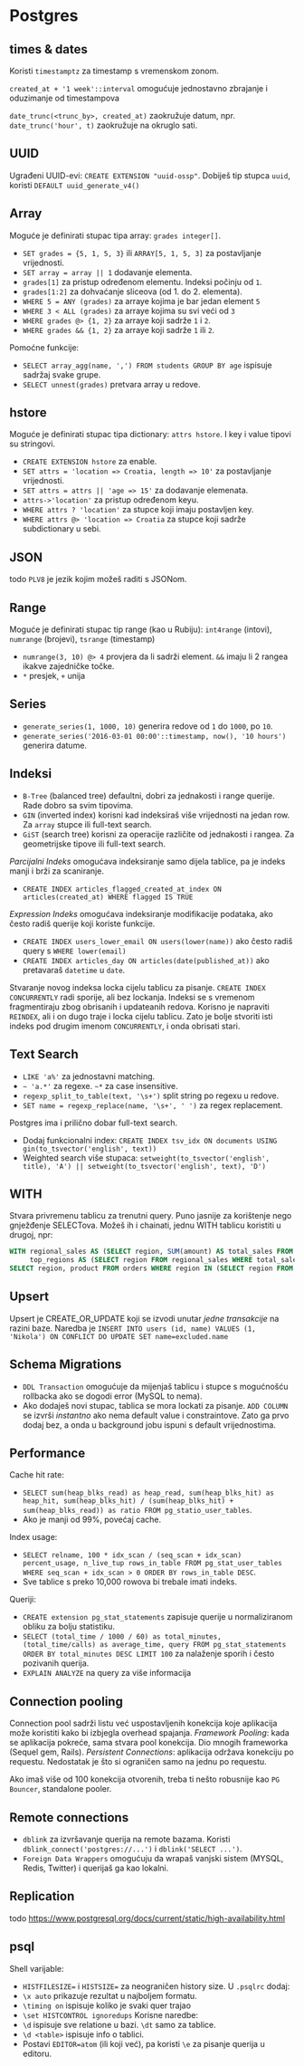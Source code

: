 # Postgres

## times & dates

Koristi `timestamptz` za timestamp s vremenskom zonom.

`created_at + '1 week'::interval` omogućuje jednostavno zbrajanje i oduzimanje od timestampova

`date_trunc(<trunc_by>, created_at)` zaokružuje datum, npr. `date_trunc('hour', t)` zaokružuje na okruglo sati.

## UUID

Ugrađeni UUID-evi: `CREATE EXTENSION "uuid-ossp"`.
Dobiješ tip stupca `uuid`, koristi `DEFAULT uuid_generate_v4()`

## Array

Moguće je definirati stupac tipa array: `grades integer[]`.
* `SET grades = {5, 1, 5, 3}` ili `ARRAY[5, 1, 5, 3]` za postavljanje vrijednosti.
* `SET array = array || 1` dodavanje elementa.
* `grades[1]` za pristup određenom elementu. Indeksi počinju od `1`.
* `grades[1:2]` za dohvaćanje sliceova (od 1. do 2. elementa).
* `WHERE 5 = ANY (grades)` za arraye kojima je bar jedan element `5`
* `WHERE 3 < ALL (grades)` za arraye kojima su svi veći od `3`
* `WHERE grades @> {1, 2}` za arraye koji sadrže `1` i `2`.
* `WHERE grades && {1, 2}` za arraye koji sadrže `1` ili `2`.

Pomoćne funkcije:
* `SELECT array_agg(name, ',') FROM students GROUP BY age` ispisuje sadržaj svake grupe.
* `SELECT unnest(grades)` pretvara array u redove.

## hstore

Moguće je definirati stupac tipa dictionary: `attrs hstore`. I key i value tipovi su stringovi.
* `CREATE EXTENSION hstore` za enable.
* `SET attrs = 'location => Croatia, length => 10'` za postavljanje vrijednosti.
* `SET attrs = attrs || 'age => 15'` za dodavanje elemenata.
* `attrs->'location'` za pristup određenom keyu.
* `WHERE attrs ? 'location'` za stupce koji imaju postavljen key.
* `WHERE attrs @> 'location => Croatia` za stupce koji sadrže subdictionary u sebi.

## JSON

todo
`PLV8` je jezik kojim možeš raditi s JSONom.

## Range

Moguće je definirati stupac tip range (kao u Rubiju): `int4range` (intovi), `numrange` (brojevi), `tsrange` (timestamp)
* `numrange(3, 10) @> 4` provjera da li sadrži element. `&&` imaju li 2 rangea ikakve zajedničke točke.
* `*` presjek, `+` unija

## Series

* `generate_series(1, 1000, 10)` generira redove od `1` do `1000`, po `10`.
* `generate_series('2016-03-01 00:00'::timestamp, now(), '10 hours')` generira datume.

## Indeksi

* `B-Tree` (balanced tree) defaultni, dobri za jednakosti i range querije. Rade dobro sa svim tipovima.
* `GIN` (inverted index) korisni kad indeksiraš više vrijednosti na jedan row. Za `array` stupce ili full-text search.
* `GiST` (search tree) korisni za operacije različite od jednakosti i rangea. Za geometrijske tipove ili full-text search.

*Parcijalni Indeks* omogućava indeksiranje samo dijela tablice, pa je indeks manji i brži za scaniranje.
* `CREATE INDEX articles_flagged_created_at_index ON articles(created_at) WHERE flagged IS TRUE`

*Expression Indeks* omogućava indeksiranje modifikacije podataka, ako često radiš querije koji koriste funkcije.
* `CREATE INDEX users_lower_email ON users(lower(name))` ako često radiš query s `WHERE lower(email)`
* `CREATE INDEX articles_day ON articles(date(published_at))` ako pretavaraš `datetime` u `date`.

Stvaranje novog indeksa locka cijelu tablicu za pisanje. `CREATE INDEX CONCURRENTLY` radi sporije, ali bez lockanja.
Indeksi se s vremenom fragmentiraju zbog obrisanih i updateanih redova. Korisno je napraviti `REINDEX`, ali i on dugo traje i locka cijelu tablicu. Zato je bolje stvoriti isti indeks pod drugim imenom `CONCURRENTLY`, i onda obrisati stari.

## Text Search

* `LIKE 'a%'` za jednostavni matching.
* `~ 'a.*'` za regexe. `~*` za case insensitive.
* `regexp_split_to_table(text, '\s+')` split string po regexu u redove.
* `SET name = regexp_replace(name, '\s+', ' ')` za regex replacement.

Postgres ima i prilično dobar full-text search.
* Dodaj funkcionalni index: `CREATE INDEX tsv_idx ON documents USING gin(to_tsvector('english', text))`
* Weighted search više stupaca: `setweight(to_tsvector('english', title), 'A') || setweight(to_tsvector('english', text), 'D')`

## WITH

Stvara privremenu tablicu za trenutni query. Puno jasnije za korištenje nego gnježđenje SELECTova.
Možeš ih i chainati, jednu WITH tablicu koristiti u drugoj, npr:
```sql
WITH regional_sales AS (SELECT region, SUM(amount) AS total_sales FROM orders GROUP BY region),
     top_regions AS (SELECT region FROM regional_sales WHERE total_sales > (SELECT SUM(total_sales)/10 FROM regional_sales) )
SELECT region, product FROM orders WHERE region IN (SELECT region FROM top_regions)
```

## Upsert

Upsert je CREATE_OR_UPDATE koji se izvodi unutar *jedne transakcije* na razini baze.
Naredba je `INSERT INTO users (id, name) VALUES (1, 'Nikola') ON CONFLICT DO UPDATE SET name=excluded.name`

## Schema Migrations

* `DDL Transaction` omogućuje da mijenjaš tablicu i stupce s mogućnošću rollbacka ako se dogodi error (MySQL to nema).
* Ako dodaješ novi stupac, tablica se mora lockati za pisanje. `ADD COLUMN` se izvrši *instantno* ako nema default value i constraintove. Zato ga prvo dodaj bez, a onda u background jobu ispuni s default vrijednostima.

## Performance

Cache hit rate:
* `SELECT sum(heap_blks_read) as heap_read, sum(heap_blks_hit) as heap_hit, sum(heap_blks_hit) / (sum(heap_blks_hit) + sum(heap_blks_read)) as ratio FROM pg_statio_user_tables`.
* Ako je manji od 99%, povećaj cache.

Index usage:
* `SELECT relname, 100 * idx_scan / (seq_scan + idx_scan) percent_usage, n_live_tup rows_in_table FROM pg_stat_user_tables WHERE seq_scan + idx_scan > 0 ORDER BY rows_in_table DESC`.
* Sve tablice s preko 10,000 rowova bi trebale imati indeks.

Queriji:
* `CREATE extension pg_stat_statements` zapisuje querije u normaliziranom obliku za bolju statistiku.
* `SELECT (total_time / 1000 / 60) as total_minutes, (total_time/calls) as average_time, query FROM pg_stat_statements ORDER BY total_minutes DESC LIMIT 100` za nalaženje sporih i često pozivanih querija.
* `EXPLAIN ANALYZE` na query za više informacija

## Connection pooling

Connection pool sadrži listu već uspostavljenih konekcija koje aplikacija može koristiti kako bi izbjegla overhead spajanja.
*Framework Pooling*: kada se aplikacija pokreće, sama stvara pool konekcija. Dio mnogih frameworka (Sequel gem, Rails).
*Persistent Connections*: aplikacija održava konekciju po requestu. Nedostatak je što si ograničen samo na jednu po requestu.

Ako imaš više od 100 konekcija otvorenih, treba ti nešto robusnije kao `PG Bouncer`, standalone pooler.

## Remote connections

* `dblink` za izvršavanje querija na remote bazama. Koristi `dblink_connect('postgres://...')` i `dblink('SELECT ...')`.
* `Foreign Data Wrappers` omogućuju da wrapaš vanjski sistem (MYSQL, Redis, Twitter) i querijaš ga kao lokalni.

## Replication

todo
https://www.postgresql.org/docs/current/static/high-availability.html

## psql

Shell varijable:
* `HISTFILESIZE=` i `HISTSIZE=` za neograničen history size.
U `.psqlrc` dodaj:
* `\x auto` prikazuje rezultat u najboljem formatu.
* `\timing on` ispisuje koliko je svaki quer trajao
* `\set HISTCONTROL ignoredups`
Korisne naredbe:
* `\d` ispisuje sve relatione u bazi. `\dt` samo za tablice.
* `\d <table>` ispisuje info o tablici.
* Postavi `EDITOR=atom` (ili koji već), pa koristi `\e` za pisanje querija u editoru.
